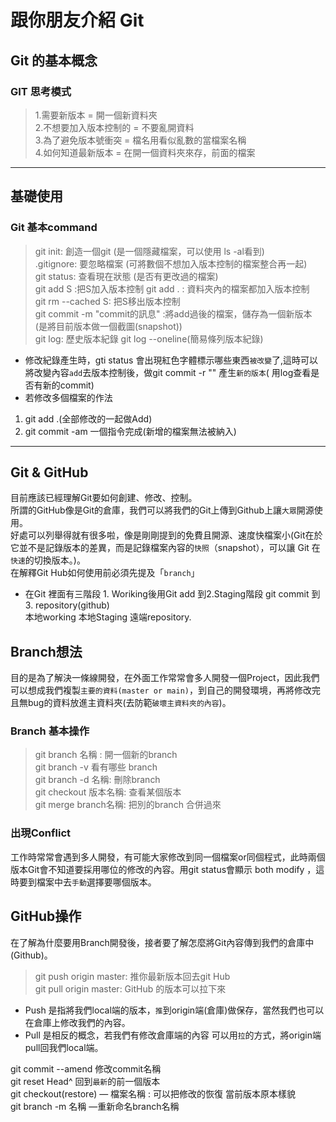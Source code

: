 # 跟你朋友介紹 Git
 ## Git 的基本概念
 ### GIT 思考模式 
>1.需要新版本 = 開一個新資料夾 <br>
>2.不想要加入版本控制的 = 不要亂開資料 <br>
>3.為了避免版本號衝突 = 檔名用看似亂數的當檔案名稱<br>
>4.如何知道最新版本 = 在開一個資料夾來存，前面的檔案<br>
---
 ## 基礎使用
 ### Git 基本command 
>git init: 創造一個git (是一個隱藏檔案，可以使用 ls -al看到)<br>
.gitignore: 要忽略檔案 (可將數個不想加入版本控制的檔案整合再一起)<br>
git status: 查看現在狀態 (是否有更改過的檔案)<br>
git add S :把S加入版本控制 git add . : 資料夾內的檔案都加入版本控制<br>
git rm --cached S: 把S移出版本控制<br>
git commit -m "commit的訊息" :將add過後的檔案，儲存為一個新版本 (是將目前版本做一個截圖(snapshot))<br>
git log: 歷史版本紀錄 git log --oneline(簡易條列版本紀錄)<br>
* 修改紀錄產生時，gti status 會出現紅色字體標示哪些東西`被改變`了,這時可以將改變內容`add`去版本控制後，做git commit -r "" 產生`新的版本`( 用log查看是否有新的commit)
* 若修改多個檔案的作法
1. git add .(全部修改的一起做Add)
2. git commit -am 一個指令完成(新增的檔案無法被納入)
---
## Git & GitHub   
目前應該已經理解Git要如何創建、修改、控制。<br>
所謂的GitHub像是Git的倉庫，我們可以將我們的Git上傳到Github上讓`大眾`開源使用。<br>
好處可以列舉得就有很多啦，像是剛剛提到的免費且開源、速度快檔案小(Git在於它並不是記錄版本的差異，而是記錄檔案內容的`快照`（snapshot），可以讓 Git 在`快速`的切換版本。)。<br>
在解釋Git Hub如何使用前必須先提及「`branch`」<br>
* 在Git 裡面有三階段 1. Woriking後用Git add 到2.Staging階段 git commit 到 3. repository(github)<br>
本地working 本地Staging 遠端repository.

## Branch想法
目的是為了解決一條線開發，在外面工作常常會多人開發一個Project，因此我們可以想成我們複製`主要的資料(master or main)`，到自己的開發環境，再將修改完且無bug的資料放進主資料夾(去防範`破壞主資料夾的內容`)。
### Branch 基本操作
>git branch 名稱 : 開一個新的branch<br>
git branch -v 看有哪些 branch<br>
git branch -d 名稱: 刪除branch<br>
git checkout 版本名稱: 查看某個版本 <br>
git merge branch名稱: 把別的branch 合併過來<br>
### 出現Conflict
工作時常常會遇到多人開發，有可能大家修改到同一個檔案or同個程式，此時兩個版本Git會不知道要採用哪位的修改的內容。用git status會顯示 both modify ，這時要到檔案中去`手動`選擇要哪個版本。
## GitHub操作
在了解為什麼要用Branch開發後，接者要了解怎麼將Git內容傳到我們的倉庫中(Github)。
>git push origin master: 推你最新版本回去git Hub<br>
git pull origin master: GitHub 的版本可以拉下來<br>
* Push 是指將我們local端的版本，`推`到origin端(倉庫)做保存，當然我們也可以在倉庫上修改我們的內容。
* Pull 是相反的概念，若我們有修改倉庫端的內容 可以用`拉`的方式，將origin端pull回我們local端。<br>

git commit --amend 修改commit名稱<br>
git reset Head^ 回到`最新`的前一個版本<br>
git checkout(restore) — 檔案名稱 : 可以把修改的恢復 當前版本原本樣貌<br>
git branch -m 名稱 —重新命名branch名稱<br>

